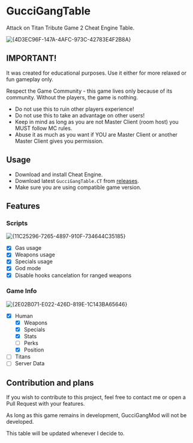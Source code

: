 # GucciGangTable

Attack on Titan Tribute Game 2 Cheat Engine Table.

![{4D3EC96F-147A-4AFC-973C-42783E4F2B8A}](https://github.com/user-attachments/assets/6fb02452-78fc-4423-9a70-960670969aae)

## IMPORTANT!

It was created for educational purposes. Use it either for more relaxed or fun gameplay only.

Respect the Game Community - this game lives only because of its community. Without the players, the game is nothing.

- Do not use this to ruin other players experience!
- Do not use this to take an advantage on other users!
- Keep in mind as long as you are not Master Client (room host) you MUST follow MC rules.
- Abuse it as much as you want if YOU are Master Client or another Master Client gives you permission.

## Usage

- Download and install Cheat Engine.
- Download latest `GucciGangTable.CT` from [releases](https://github.com/Jagerente/GucciGangTable/releases).
- Make sure you are using compatible game version.

## Features

### Scripts

![{11C25296-7265-4897-910F-734644C35185}](https://github.com/user-attachments/assets/7682ca6f-f65b-4a1e-8d9e-5e12ce65f4cb)

- [x] Gas usage
- [x] Weapons usage
- [x] Specials usage
- [x] God mode
- [x] Disable hooks cancelation for ranged weapons

### Game Info

![{2E02B071-E022-426D-819E-1C143BA65646}](https://github.com/user-attachments/assets/ffac2367-9ef4-4ef0-8df4-f01d0d50a35a)

- [x] Human
  - [x] Weapons
  - [x] Specials
  - [x] Stats
  - [ ] Perks
  - [x] Position
- [ ] Titans
- [ ] Server Data

## Contribution and plans 

If you wish to contribute to this project, feel free to contact me or open a Pull Request with your features.

As long as this game remains in development, GucciGangMod will not be developed.

This table will be updated whenever I decide to.

